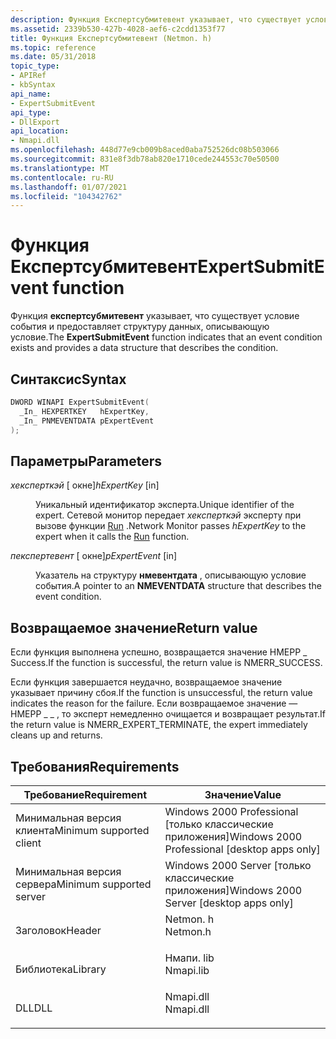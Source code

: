 ```yaml
---
description: Функция Експертсубмитевент указывает, что существует условие события и предоставляет структуру данных, описывающую условие.
ms.assetid: 2339b530-427b-4028-aef6-c2cdd1353f77
title: Функция Експертсубмитевент (Netmon. h)
ms.topic: reference
ms.date: 05/31/2018
topic_type:
- APIRef
- kbSyntax
api_name:
- ExpertSubmitEvent
api_type:
- DllExport
api_location:
- Nmapi.dll
ms.openlocfilehash: 448d77e9cb009b8aced0aba752526dc08b503066
ms.sourcegitcommit: 831e8f3db78ab820e1710cede244553c70e50500
ms.translationtype: MT
ms.contentlocale: ru-RU
ms.lasthandoff: 01/07/2021
ms.locfileid: "104342762"
---
```

# <a name="expertsubmitevent-function"></a><span data-ttu-id="a3f4b-103">Функция Експертсубмитевент</span><span class="sxs-lookup"><span data-stu-id="a3f4b-103">ExpertSubmitEvent function</span></span>

<span data-ttu-id="a3f4b-104">Функция **експертсубмитевент** указывает, что существует условие события и предоставляет структуру данных, описывающую условие.</span><span class="sxs-lookup"><span data-stu-id="a3f4b-104">The **ExpertSubmitEvent** function indicates that an event condition exists and provides a data structure that describes the condition.</span></span>

## <a name="syntax"></a><span data-ttu-id="a3f4b-105">Синтаксис</span><span class="sxs-lookup"><span data-stu-id="a3f4b-105">Syntax</span></span>


```C++
DWORD WINAPI ExpertSubmitEvent(
  _In_ HEXPERTKEY   hExpertKey,
  _In_ PNMEVENTDATA pExpertEvent
);
```



## <a name="parameters"></a><span data-ttu-id="a3f4b-106">Параметры</span><span class="sxs-lookup"><span data-stu-id="a3f4b-106">Parameters</span></span>

<dl> <dt>

<span data-ttu-id="a3f4b-107">*хексперткэй* \[ окне\]</span><span class="sxs-lookup"><span data-stu-id="a3f4b-107">*hExpertKey* \[in\]</span></span>
</dt> <dd>

<span data-ttu-id="a3f4b-108">Уникальный идентификатор эксперта.</span><span class="sxs-lookup"><span data-stu-id="a3f4b-108">Unique identifier of the expert.</span></span> <span data-ttu-id="a3f4b-109">Сетевой монитор передает *хексперткэй* эксперту при вызове функции [Run](run.md) .</span><span class="sxs-lookup"><span data-stu-id="a3f4b-109">Network Monitor passes *hExpertKey* to the expert when it calls the [Run](run.md) function.</span></span>

</dd> <dt>

<span data-ttu-id="a3f4b-110">*пекспертевент* \[ окне\]</span><span class="sxs-lookup"><span data-stu-id="a3f4b-110">*pExpertEvent* \[in\]</span></span>
</dt> <dd>

<span data-ttu-id="a3f4b-111">Указатель на структуру **нмевентдата** , описывающую условие события.</span><span class="sxs-lookup"><span data-stu-id="a3f4b-111">A pointer to an **NMEVENTDATA** structure that describes the event condition.</span></span>

</dd> </dl>

## <a name="return-value"></a><span data-ttu-id="a3f4b-112">Возвращаемое значение</span><span class="sxs-lookup"><span data-stu-id="a3f4b-112">Return value</span></span>

<span data-ttu-id="a3f4b-113">Если функция выполнена успешно, возвращается значение НМЕРР \_ Success.</span><span class="sxs-lookup"><span data-stu-id="a3f4b-113">If the function is successful, the return value is NMERR\_SUCCESS.</span></span>

<span data-ttu-id="a3f4b-114">Если функция завершается неудачно, возвращаемое значение указывает причину сбоя.</span><span class="sxs-lookup"><span data-stu-id="a3f4b-114">If the function is unsuccessful, the return value indicates the reason for the failure.</span></span> <span data-ttu-id="a3f4b-115">Если возвращаемое значение — НМЕРР \_ \_ , то эксперт немедленно очищается и возвращает результат.</span><span class="sxs-lookup"><span data-stu-id="a3f4b-115">If the return value is NMERR\_EXPERT\_TERMINATE, the expert immediately cleans up and returns.</span></span>

## <a name="requirements"></a><span data-ttu-id="a3f4b-116">Требования</span><span class="sxs-lookup"><span data-stu-id="a3f4b-116">Requirements</span></span>



| <span data-ttu-id="a3f4b-117">Требование</span><span class="sxs-lookup"><span data-stu-id="a3f4b-117">Requirement</span></span> | <span data-ttu-id="a3f4b-118">Значение</span><span class="sxs-lookup"><span data-stu-id="a3f4b-118">Value</span></span> |
|-------------------------------------|--------------------------------------------------------------------------------------|
| <span data-ttu-id="a3f4b-119">Минимальная версия клиента</span><span class="sxs-lookup"><span data-stu-id="a3f4b-119">Minimum supported client</span></span><br/> | <span data-ttu-id="a3f4b-120">Windows 2000 Professional \[только классические приложения\]</span><span class="sxs-lookup"><span data-stu-id="a3f4b-120">Windows 2000 Professional \[desktop apps only\]</span></span><br/>                           |
| <span data-ttu-id="a3f4b-121">Минимальная версия сервера</span><span class="sxs-lookup"><span data-stu-id="a3f4b-121">Minimum supported server</span></span><br/> | <span data-ttu-id="a3f4b-122">Windows 2000 Server \[только классические приложения\]</span><span class="sxs-lookup"><span data-stu-id="a3f4b-122">Windows 2000 Server \[desktop apps only\]</span></span><br/>                                 |
| <span data-ttu-id="a3f4b-123">Заголовок</span><span class="sxs-lookup"><span data-stu-id="a3f4b-123">Header</span></span><br/>                   | <dl> <span data-ttu-id="a3f4b-124"><dt>Netmon. h</dt></span><span class="sxs-lookup"><span data-stu-id="a3f4b-124"><dt>Netmon.h</dt></span></span> </dl>  |
| <span data-ttu-id="a3f4b-125">Библиотека</span><span class="sxs-lookup"><span data-stu-id="a3f4b-125">Library</span></span><br/>                  | <dl> <span data-ttu-id="a3f4b-126"><dt>Нмапи. lib</dt></span><span class="sxs-lookup"><span data-stu-id="a3f4b-126"><dt>Nmapi.lib</dt></span></span> </dl> |
| <span data-ttu-id="a3f4b-127">DLL</span><span class="sxs-lookup"><span data-stu-id="a3f4b-127">DLL</span></span><br/>                      | <dl> <span data-ttu-id="a3f4b-128"><dt>Nmapi.dll</dt></span><span class="sxs-lookup"><span data-stu-id="a3f4b-128"><dt>Nmapi.dll</dt></span></span> </dl> |



 

 




